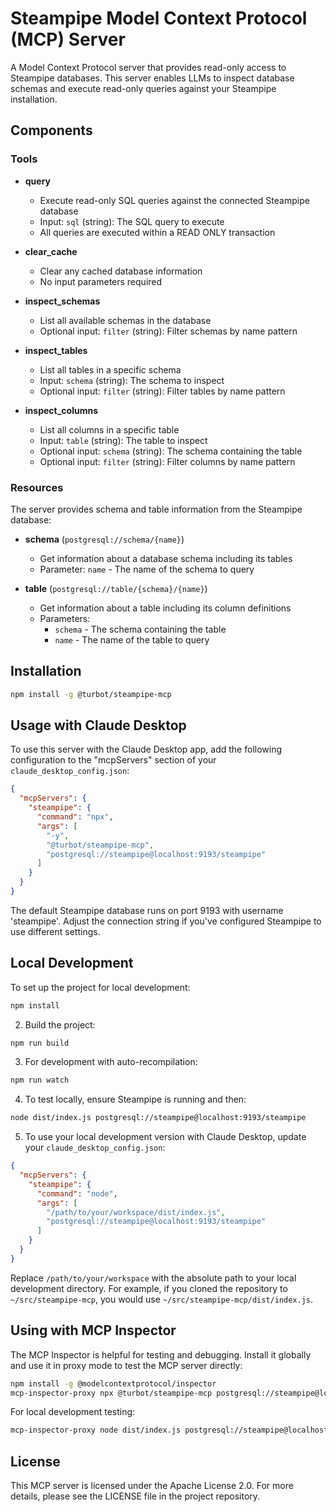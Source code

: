 # Steampipe Model Context Protocol (MCP) Server

A Model Context Protocol server that provides read-only access to Steampipe databases. This server enables LLMs to inspect database schemas and execute read-only queries against your Steampipe installation.

## Components

### Tools

- **query**
  - Execute read-only SQL queries against the connected Steampipe database
  - Input: `sql` (string): The SQL query to execute
  - All queries are executed within a READ ONLY transaction

- **clear_cache**
  - Clear any cached database information
  - No input parameters required

- **inspect_schemas**
  - List all available schemas in the database
  - Optional input: `filter` (string): Filter schemas by name pattern

- **inspect_tables**
  - List all tables in a specific schema
  - Input: `schema` (string): The schema to inspect
  - Optional input: `filter` (string): Filter tables by name pattern

- **inspect_columns**
  - List all columns in a specific table
  - Input: `table` (string): The table to inspect
  - Optional input: `schema` (string): The schema containing the table
  - Optional input: `filter` (string): Filter columns by name pattern

### Resources

The server provides schema and table information from the Steampipe database:

- **schema** (`postgresql://schema/{name}`)
  - Get information about a database schema including its tables
  - Parameter: `name` - The name of the schema to query

- **table** (`postgresql://table/{schema}/{name}`)
  - Get information about a table including its column definitions
  - Parameters:
    - `schema` - The schema containing the table
    - `name` - The name of the table to query

## Installation

```sh
npm install -g @turbot/steampipe-mcp
```

## Usage with Claude Desktop

To use this server with the Claude Desktop app, add the following configuration to the "mcpServers" section of your `claude_desktop_config.json`:

```json
{
  "mcpServers": {
    "steampipe": {
      "command": "npx",
      "args": [
        "-y",
        "@turbot/steampipe-mcp",
        "postgresql://steampipe@localhost:9193/steampipe"
      ]
    }
  }
}
```

The default Steampipe database runs on port 9193 with username 'steampipe'. Adjust the connection string if you've configured Steampipe to use different settings.

## Local Development

To set up the project for local development:
```sh
npm install
```

2. Build the project:
```sh
npm run build
```

3. For development with auto-recompilation:
```sh
npm run watch
```

4. To test locally, ensure Steampipe is running and then:
```sh
node dist/index.js postgresql://steampipe@localhost:9193/steampipe
```

5. To use your local development version with Claude Desktop, update your `claude_desktop_config.json`:
```json
{
  "mcpServers": {
    "steampipe": {
      "command": "node",
      "args": [
        "/path/to/your/workspace/dist/index.js",
        "postgresql://steampipe@localhost:9193/steampipe"
      ]
    }
  }
}
```

Replace `/path/to/your/workspace` with the absolute path to your local development directory. For example, if you cloned the repository to `~/src/steampipe-mcp`, you would use `~/src/steampipe-mcp/dist/index.js`.

## Using with MCP Inspector

The MCP Inspector is helpful for testing and debugging. Install it globally and use it in proxy mode to test the MCP server directly:

```sh
npm install -g @modelcontextprotocol/inspector
mcp-inspector-proxy npx @turbot/steampipe-mcp postgresql://steampipe@localhost:9193/steampipe
```

For local development testing:
```sh
mcp-inspector-proxy node dist/index.js postgresql://steampipe@localhost:9193/steampipe
```

## License

This MCP server is licensed under the Apache License 2.0. For more details, please see the LICENSE file in the project repository.

